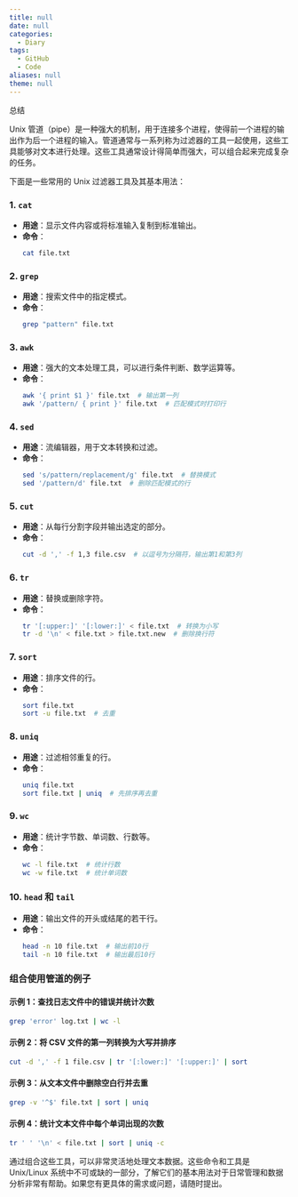 ```yaml
---
title: null
date: null
categories:
  - Diary
tags:
  - GitHub
  - Code
aliases: null
theme: null
---
```


总结

<!--more-->

Unix 管道（pipe）是一种强大的机制，用于连接多个进程，使得前一个进程的输出作为后一个进程的输入。管道通常与一系列称为过滤器的工具一起使用，这些工具能够对文本进行处理。这些工具通常设计得简单而强大，可以组合起来完成复杂的任务。

下面是一些常用的 Unix 过滤器工具及其基本用法：

### 1. `cat`
- **用途**：显示文件内容或将标准输入复制到标准输出。
- **命令**：
  ```sh
  cat file.txt
  ```

### 2. `grep`
- **用途**：搜索文件中的指定模式。
- **命令**：
  ```sh
  grep "pattern" file.txt
  ```

### 3. `awk`
- **用途**：强大的文本处理工具，可以进行条件判断、数学运算等。
- **命令**：
  ```sh
  awk '{ print $1 }' file.txt  # 输出第一列
  awk '/pattern/ { print }' file.txt  # 匹配模式时打印行
  ```

### 4. `sed`
- **用途**：流编辑器，用于文本转换和过滤。
- **命令**：
  ```sh
  sed 's/pattern/replacement/g' file.txt  # 替换模式
  sed '/pattern/d' file.txt  # 删除匹配模式的行
  ```

### 5. `cut`
- **用途**：从每行分割字段并输出选定的部分。
- **命令**：
  ```sh
  cut -d ',' -f 1,3 file.csv  # 以逗号为分隔符，输出第1和第3列
  ```

### 6. `tr`
- **用途**：替换或删除字符。
- **命令**：
  ```sh
  tr '[:upper:]' '[:lower:]' < file.txt  # 转换为小写
  tr -d '\n' < file.txt > file.txt.new  # 删除换行符
  ```

### 7. `sort`
- **用途**：排序文件的行。
- **命令**：
  ```sh
  sort file.txt
  sort -u file.txt  # 去重
  ```

### 8. `uniq`
- **用途**：过滤相邻重复的行。
- **命令**：
  ```sh
  uniq file.txt
  sort file.txt | uniq  # 先排序再去重
  ```

### 9. `wc`
- **用途**：统计字节数、单词数、行数等。
- **命令**：
  ```sh
  wc -l file.txt  # 统计行数
  wc -w file.txt  # 统计单词数
  ```

### 10. `head` 和 `tail`
- **用途**：输出文件的开头或结尾的若干行。
- **命令**：
  ```sh
  head -n 10 file.txt  # 输出前10行
  tail -n 10 file.txt  # 输出最后10行
  ```

### 组合使用管道的例子

#### 示例 1：查找日志文件中的错误并统计次数
```sh
grep 'error' log.txt | wc -l
```

#### 示例 2：将 CSV 文件的第一列转换为大写并排序
```sh
cut -d ',' -f 1 file.csv | tr '[:lower:]' '[:upper:]' | sort
```

#### 示例 3：从文本文件中删除空白行并去重
```sh
grep -v '^$' file.txt | sort | uniq
```

#### 示例 4：统计文本文件中每个单词出现的次数
```sh
tr ' ' '\n' < file.txt | sort | uniq -c
```

通过组合这些工具，可以非常灵活地处理文本数据。这些命令和工具是 Unix/Linux 系统中不可或缺的一部分，了解它们的基本用法对于日常管理和数据分析非常有帮助。如果您有更具体的需求或问题，请随时提出。